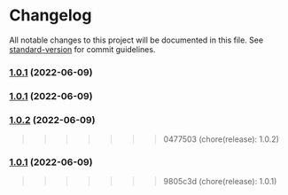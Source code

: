 # Changelog

All notable changes to this project will be documented in this file. See [standard-version](https://github.com/conventional-changelog/standard-version) for commit guidelines.

### [1.0.1](https://github.com/gaussb-labs/tf-modules/compare/v1.1.0...v1.0.1) (2022-06-09)

### [1.0.1](https://github.com/gaussb-labs/tf-modules/compare/v1.1.0...v1.0.1) (2022-06-09)

### [1.0.2](https://github.com/gaussb-labs/tf-modules/compare/v1.2.0...v1.0.2) (2022-06-09)

>>>>>>> 0477503 (chore(release): 1.0.2)
### [1.0.1](https://github.com/gaussb-labs/tf-modules/compare/v1.1.0...v1.0.1) (2022-06-09)
>>>>>>> 9805c3d (chore(release): 1.0.1)
